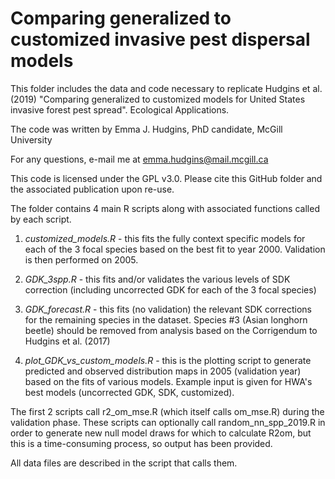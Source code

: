 # Comparing generalized to customized invasive pest dispersal models

This folder includes the data and code necessary to replicate Hudgins et al. (2019) "Comparing generalized to customized models for United States invasive forest pest spread". Ecological Applications. 

The code was written by Emma J. Hudgins, PhD candidate, McGill University

For any questions, e-mail me at emma.hudgins@mail.mcgill.ca

This code is licensed under the GPL v3.0. Please cite this GitHub folder and the associated publication upon re-use.

The folder contains 4 main R scripts along with associated functions called by each script.

1) *customized_models.R* - this fits the fully context specific models for each of the 3 focal species based on the best fit to year 2000. Validation is then performed on 2005.

2) *GDK_3spp.R* - this fits and/or validates the various levels of SDK correction (including uncorrected GDK for each of the 3 focal species)

3) *GDK_forecast.R* - this fits (no validation) the relevant SDK corrections for the remaining species in the dataset. Species #3 (Asian longhorn beetle) should be removed from analysis based on the Corrigendum to Hudgins et al. (2017)

4) *plot_GDK_vs_custom_models.R* - this is the plotting script to generate predicted and observed distribution maps in 2005 (validation year) based on the fits of various models. Example input is given for HWA's best models (uncorrected GDK, SDK, customized).  

The first 2 scripts call r2_om_mse.R (which itself calls om_mse.R) during the validation phase. These scripts can optionally call random_nn_spp_2019.R in order to generate new null model draws for which to calculate R2om, but this is a time-consuming process, so output has been provided.

All data files are described in the script that calls them.
